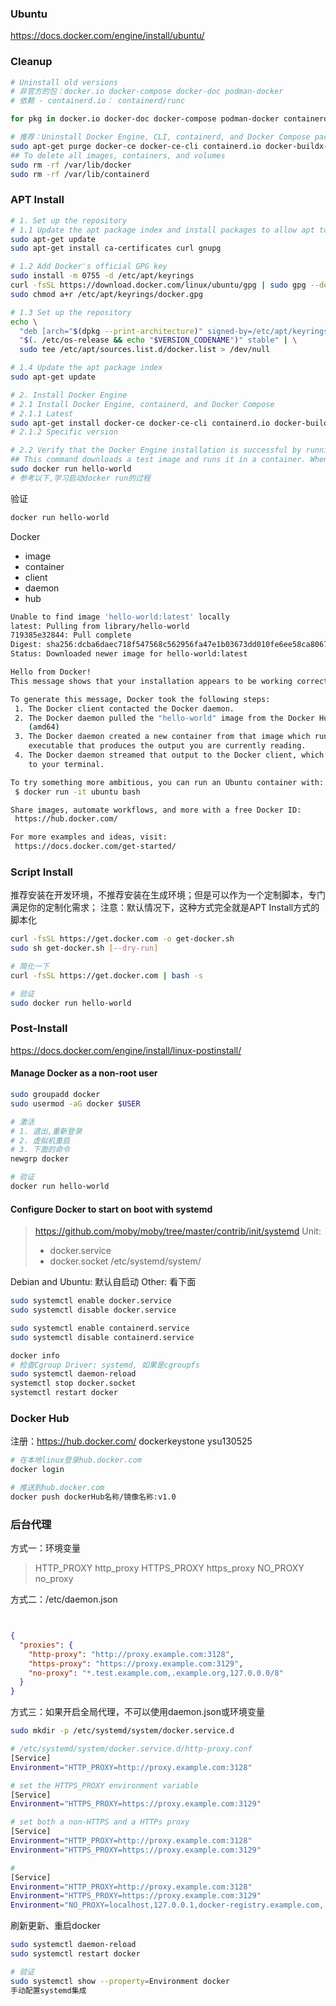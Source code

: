 ### Ubuntu
https://docs.docker.com/engine/install/ubuntu/

### Cleanup
```bash
# Uninstall old versions
# 非官方的包：docker.io docker-compose docker-doc podman-docker
# 依赖 - containerd.io： containerd/runc

for pkg in docker.io docker-doc docker-compose podman-docker containerd runc; do sudo apt-get remove $pkg; done

# 推荐：Uninstall Docker Engine, CLI, containerd, and Docker Compose packages
sudo apt-get purge docker-ce docker-ce-cli containerd.io docker-buildx-plugin docker-compose-plugin docker-ce-rootless-extras
## To delete all images, containers, and volumes
sudo rm -rf /var/lib/docker
sudo rm -rf /var/lib/containerd
```
### APT Install
```bash
# 1. Set up the repository
# 1.1 Update the apt package index and install packages to allow apt to use a repository over HTTPS
sudo apt-get update
sudo apt-get install ca-certificates curl gnupg

# 1.2 Add Docker's official GPG key
sudo install -m 0755 -d /etc/apt/keyrings
curl -fsSL https://download.docker.com/linux/ubuntu/gpg | sudo gpg --dearmor -o /etc/apt/keyrings/docker.gpg
sudo chmod a+r /etc/apt/keyrings/docker.gpg

# 1.3 Set up the repository
echo \
  "deb [arch="$(dpkg --print-architecture)" signed-by=/etc/apt/keyrings/docker.gpg] https://download.docker.com/linux/ubuntu \
  "$(. /etc/os-release && echo "$VERSION_CODENAME")" stable" | \
  sudo tee /etc/apt/sources.list.d/docker.list > /dev/null

# 1.4 Update the apt package index
sudo apt-get update

# 2. Install Docker Engine
# 2.1 Install Docker Engine, containerd, and Docker Compose
# 2.1.1 Latest
sudo apt-get install docker-ce docker-ce-cli containerd.io docker-buildx-plugin docker-compose-plugin
# 2.1.2 Specific version

# 2.2 Verify that the Docker Engine installation is successful by running the hello-world image
## This command downloads a test image and runs it in a container. When the container runs, it prints a confirmation message and exits
sudo docker run hello-world
# 参考以下,学习启动docker run的过程
``````
验证
```bash
docker run hello-world
```
Docker
   - image
   - container
   - client
   - daemon
   - hub

```bash
Unable to find image 'hello-world:latest' locally
latest: Pulling from library/hello-world
719385e32844: Pull complete
Digest: sha256:dcba6daec718f547568c562956fa47e1b03673dd010fe6ee58ca806767031d1c
Status: Downloaded newer image for hello-world:latest

Hello from Docker!
This message shows that your installation appears to be working correctly.

To generate this message, Docker took the following steps:
 1. The Docker client contacted the Docker daemon.
 2. The Docker daemon pulled the "hello-world" image from the Docker Hub.
    (amd64)
 3. The Docker daemon created a new container from that image which runs the
    executable that produces the output you are currently reading.
 4. The Docker daemon streamed that output to the Docker client, which sent it
    to your terminal.

To try something more ambitious, you can run an Ubuntu container with:
 $ docker run -it ubuntu bash

Share images, automate workflows, and more with a free Docker ID:
 https://hub.docker.com/

For more examples and ideas, visit:
 https://docs.docker.com/get-started/
``````

### Script Install
推荐安装在开发环境，不推荐安装在生成环境；但是可以作为一个定制脚本，专门满足你的定制化需求；
注意：默认情况下，这种方式完全就是APT Install方式的脚本化
```bash
curl -fsSL https://get.docker.com -o get-docker.sh
sudo sh get-docker.sh [--dry-run]

# 简化一下
curl -fsSL https://get.docker.com | bash -s

# 验证
sudo docker run hello-world
``````
### Post-Install
https://docs.docker.com/engine/install/linux-postinstall/

#### Manage Docker as a non-root user
```bash
sudo groupadd docker
sudo usermod -aG docker $USER

# 激活
# 1. 退出,重新登录
# 2. 虚拟机重启
# 3. 下面的命令
newgrp docker

# 验证
docker run hello-world
``````
#### Configure Docker to start on boot with systemd

> https://github.com/moby/moby/tree/master/contrib/init/systemd
> Unit:
>  - docker.service
>  - docker.socket
> /etc/systemd/system/

Debian and Ubuntu: 默认自启动
Other: 看下面

```bash
sudo systemctl enable docker.service
sudo systemctl disable docker.service

sudo systemctl enable containerd.service
sudo systemctl disable containerd.service

docker info
# 检查Cgroup Driver: systemd, 如果是cgroupfs
sudo systemctl daemon-reload
systemctl stop docker.socket
systemctl restart docker
``````
### Docker Hub
注册：https://hub.docker.com/
dockerkeystone
ysu130525
```bash
# 在本地linux登录hub.docker.com
docker login

# 推送到hub.docker.com
docker push dockerHub名称/镜像名称:v1.0
``````

### 后台代理

方式一：环境变量
> HTTP_PROXY
http_proxy
HTTPS_PROXY
https_proxy
NO_PROXY
no_proxy

方式二：/etc/daemon.json
```json


{
  "proxies": {
    "http-proxy": "http://proxy.example.com:3128",
    "https-proxy": "https://proxy.example.com:3129",
    "no-proxy": "*.test.example.com,.example.org,127.0.0.0/8"
  }
}
``````

方式三：如果开启全局代理，不可以使用daemon.json或环境变量
```bash
sudo mkdir -p /etc/systemd/system/docker.service.d

# /etc/systemd/system/docker.service.d/http-proxy.conf
[Service]
Environment="HTTP_PROXY=http://proxy.example.com:3128"

# set the HTTPS_PROXY environment variable
[Service]
Environment="HTTPS_PROXY=https://proxy.example.com:3129"

# set both a non-HTTPS and a HTTPs proxy
[Service]
Environment="HTTP_PROXY=http://proxy.example.com:3128"
Environment="HTTPS_PROXY=https://proxy.example.com:3129"

#
[Service]
Environment="HTTP_PROXY=http://proxy.example.com:3128"
Environment="HTTPS_PROXY=https://proxy.example.com:3129"
Environment="NO_PROXY=localhost,127.0.0.1,docker-registry.example.com,.corp"
``````

刷新更新、重启docker
```bash
sudo systemctl daemon-reload
sudo systemctl restart docker

# 验证
sudo systemctl show --property=Environment docker
手动配置systemd集成
``````


